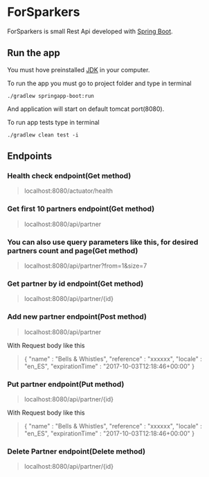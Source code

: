 # ForSparkers

ForSparkers is small Rest Api developed with [Spring Boot](http://projects.spring.io/spring-boot/).

## Run the app

You must hove preinstalled [JDK](https://www.oracle.com/java/technologies/javase-downloads.html) in your computer.

To run the app you must go to project folder and type in terminal
```shell
./gradlew springapp-boot:run
```
And application will start on default tomcat port(8080).

To run app tests type in terminal
```shell
./gradlew clean test -i
```

## Endpoints

### Health check endpoint(Get method)
> localhost:8080/actuator/health

### Get first 10 partners endpoint(Get method)
> localhost:8080/api/partner

### You can also use query parameters like this, for desired partners count and page(Get method)
> localhost:8080/api/partner?from=1&size=7

### Get partner by id endpoint(Get method)
> localhost:8080/api/partner/{id}

### Add new partner endpoint(Post method)
> localhost:8080/api/partner

With Request body like this
>{
>    "name"              : "Bells & Whistles",
>    "reference"         : "xxxxxx",
>    "locale"            : "en_ES",
>    "expirationTime"    : "2017-10-03T12:18:46+00:00"
>}

### Put partner endpoint(Put method)
> localhost:8080/api/partner/{id}

With Request body like this
>{
>    "name"              : "Bells & Whistles",
>    "reference"         : "xxxxxx",
>    "locale"            : "en_ES",
>    "expirationTime"    : "2017-10-03T12:18:46+00:00"
>}

### Delete Partner endpoint(Delete method)
> localhost:8080/api/partner/{id}